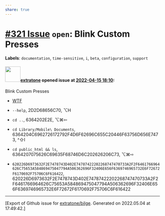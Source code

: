 ```yaml
---
share: true
---
```

# [\#321 Issue](https://github.com/extratone/bilge/issues/321) `open`: Blink Custom Presses
**Labels**: `documentation`, `time-sensitive`, `i`, `beta`, `configuration`, `support`


#### <img src="https://avatars.githubusercontent.com/u/43663476?u=5047287ff0b8c3ce7f7e5858d204c9b3e57d8e44&v=4" width="50">[extratone](https://github.com/extratone) opened issue at [2022-04-15 18:10](https://github.com/extratone/bilge/issues/321):

Blink Custom Presses
- [WTF](https://davidblue.wtf/drafts/9160D7A6-14B4-4A25-A10E-489C8B09BAC2.html)

- `--help`, 2D2D68656C70, ⌥H
- `cd ..`, 6364202E2E, ⌥⌘⇦
- `cd Library/Mobile\ Documents`, 6364204C6962726172792F4D6F62696C655C20446F63756D656E7473, ^⇧I
- `cd public_html && ls`, 6364207075626C69635F68746D6C202626206C73, ⌥⌘⇨
- `620226D6973632F2E7478743D402E74787422202268747470733A2F2F6461766964626C75653A584869475047794A506362696F32406E656F6369746965732E6F72672F6170692F75706C6F616422`, 620226D6973632F2E7478743D402E74787422202268747470733A2F2F6461766964626C75653A584869475047794A506362696F32406E656F6369746965732E6F72672F6170692F75706C6F616422 




-------------------------------------------------------------------------------



[Export of Github issue for [extratone/bilge](https://github.com/extratone/bilge). Generated on 2022.05.04 at 17:49:42.]
